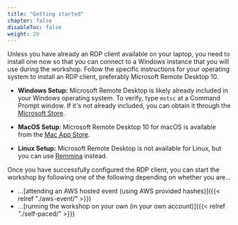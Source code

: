 ```yaml
---
title: "Getting started"
chapter: false
disableToc: false
weight: 20
---
```


Unless you have already an RDP client available on your laptop, you need to install one now so that you can connect to a Windows instance that you will use during the workshop. Follow the specific instructions for your operating system to install an RDP client, preferably Microsoft Remote Desktop 10.

- **Windows Setup:** Microsoft Remote Desktop is likely already included in your Windows operating system. To verify, type `mstsc` at a Command Prompt window. If it's not already included, you can obtain it through the [Microsoft Store](https://www.microsoft.com/p/microsoft-remotedesktop/9wzdncrfj3ps). 

- **MacOS Setup**: Microsoft Remote Desktop 10 for macOS is available from the [Mac App Store](https://apps.apple.com/app/microsoft-remote-desktop-10/id1295203466).

- **Linux Setup:** Microsoft Remote Desktop is not available for Linux, but you can use [Remmina](https://remmina.org/) instead.


Once you have successfully configured the RDP client, you can start the workshop by following one of the following depending on whether you are...

* ...[attending an AWS hosted event (using AWS provided hashes)]({{< relref "./aws-event/" >}})
* ...[running the workshop on your own (in your own account)]({{< relref "./self-paced/" >}})
